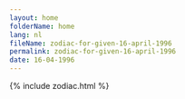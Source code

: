 ```yaml
---
layout: home
folderName: home
lang: nl
fileName: zodiac-for-given-16-april-1996
permalink: zodiac-for-given-16-april-1996
date: 16-04-1996
---
```

{% include zodiac.html %}
